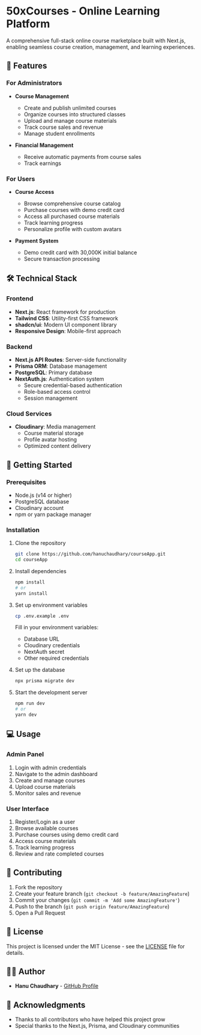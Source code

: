 # 50xCourses - Online Learning Platform

A comprehensive full-stack online course marketplace built with Next.js, enabling seamless course creation, management, and learning experiences.

## 🚀 Features

### For Administrators
- **Course Management**
  - Create and publish unlimited courses
  - Organize courses into structured classes
  - Upload and manage course materials
  - Track course sales and revenue
  - Manage student enrollments

- **Financial Management**
  - Receive automatic payments from course sales
  - Track earnings 

### For Users
- **Course Access**
  - Browse comprehensive course catalog
  - Purchase courses with demo credit card
  - Access all purchased course materials
  - Track learning progress
  - Personalize profile with custom avatars

- **Payment System**
  - Demo credit card with 30,000K initial balance
  - Secure transaction processing

## 🛠️ Technical Stack

### Frontend
- **Next.js**: React framework for production
- **Tailwind CSS**: Utility-first CSS framework
- **shadcn/ui**: Modern UI component library
- **Responsive Design**: Mobile-first approach

### Backend
- **Next.js API Routes**: Server-side functionality
- **Prisma ORM**: Database management
- **PostgreSQL**: Primary database
- **NextAuth.js**: Authentication system
  - Secure credential-based authentication
  - Role-based access control
  - Session management

### Cloud Services
- **Cloudinary**: Media management
  - Course material storage
  - Profile avatar hosting
  - Optimized content delivery

## 🚀 Getting Started

### Prerequisites
- Node.js (v14 or higher)
- PostgreSQL database
- Cloudinary account
- npm or yarn package manager

### Installation

1. Clone the repository
   ```bash
   git clone https://github.com/hanuchaudhary/courseApp.git
   cd courseApp
   ```

2. Install dependencies
   ```bash
   npm install
   # or
   yarn install
   ```

3. Set up environment variables
   ```bash
   cp .env.example .env
   ```
   Fill in your environment variables:
   - Database URL
   - Cloudinary credentials
   - NextAuth secret
   - Other required credentials

4. Set up the database
   ```bash
   npx prisma migrate dev
   ```

5. Start the development server
   ```bash
   npm run dev
   # or
   yarn dev
   ```

## 💻 Usage

### Admin Panel
1. Login with admin credentials
2. Navigate to the admin dashboard
3. Create and manage courses
4. Upload course materials
5. Monitor sales and revenue

### User Interface
1. Register/Login as a user
2. Browse available courses
3. Purchase courses using demo credit card
4. Access course materials
5. Track learning progress
6. Review and rate completed courses

## 🤝 Contributing

1. Fork the repository
2. Create your feature branch (`git checkout -b feature/AmazingFeature`)
3. Commit your changes (`git commit -m 'Add some AmazingFeature'`)
4. Push to the branch (`git push origin feature/AmazingFeature`)
5. Open a Pull Request

## 📝 License

This project is licensed under the MIT License - see the [LICENSE](LICENSE) file for details.

## 👨‍💻 Author

- **Hanu Chaudhary** - [GitHub Profile](https://github.com/hanuchaudhary)

## 🙏 Acknowledgments

- Thanks to all contributors who have helped this project grow
- Special thanks to the Next.js, Prisma, and Cloudinary communities

